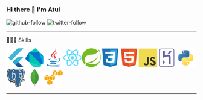 ### Hi there 👋 I'm Atul

![github-follow](https://img.shields.io/github/followers/hipswan?style=social)
![twitter-follow](https://img.shields.io/twitter/follow/atulsingh158?style=social)

---
👩🏼‍🎨 Skills

<img src="https://github.com/devicons/devicon/blob/master/icons/flutter/flutter-original.svg" alt="flutter logo" width="50px" height="50px"/><img src="https://github.com/devicons/devicon/blob/master/icons/dart/dart-original.svg" alt="dart logo" width="50px" height="50px"/><img src="https://github.com/devicons/devicon/blob/master/icons/java/java-original.svg" alt="java logo" width="50px" height="50px"/><img src="https://github.com/devicons/devicon/blob/master/icons/react/react-original.svg" alt="react logo" width="50px" height="50px"/><img src="https://github.com/devicons/devicon/blob/master/icons/spring/spring-original.svg" alt="spring logo" width="50px" height="50px"/><img src="https://github.com/devicons/devicon/blob/master/icons/css3/css3-original.svg" alt="css3 logo" width="50px" height="50px"/><img src="https://github.com/devicons/devicon/blob/master/icons/html5/html5-original.svg" alt="html5 logo" width="50px" height="50px"/><img src="https://github.com/devicons/devicon/blob/master/icons/javascript/javascript-original.svg" alt="javascipt logo" width="50px" height="50px"/><img src="https://github.com/devicons/devicon/blob/master/icons/heroku/heroku-original.svg" alt="heroku logo" width="50px" height="50px"/><img src="https://github.com/devicons/devicon/blob/master/icons/python/python-original.svg" alt="python logo" width="50px" height="50px"/><img src="https://github.com/devicons/devicon/blob/master/icons/postgresql/postgresql-original.svg" alt="postgres logo" width="50px" height="50px"/><img src="https://github.com/devicons/devicon/blob/master/icons/mongodb/mongodb-original.svg" alt="mongodb logo" width="50px" height="50px"/><img src="https://github.com/devicons/devicon/blob/master/icons/amazonwebservices/amazonwebservices-original.svg" alt="aws logo" width="50px" height="50px"/>

---


<!--
**hipswan/hipswan** is a ✨ _special_ ✨ repository because its `README.md` (this file) appears on your GitHub profile.

Here are some ideas to get you started:

- 🔭 I’m currently working on ...
- 🌱 I’m currently learning ...
- 👯 I’m looking to collaborate on ...
- 🤔 I’m looking for help with ...
- 💬 Ask me about ...
- 📫 How to reach me: ...
- 😄 Pronouns: ...
- ⚡ Fun fact: ...
-->
